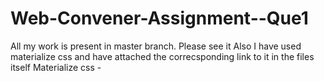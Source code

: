 # Web-Convener-Assignment--Que1
All my work is present in master branch. Please see it
Also I have used materialize css and have attached the correcsponding link to it in the files itself
Materialize css - <link rel="stylesheet" href="https://cdnjs.cloudflare.com/ajax/libs/materialize/1.0.0/css/materialize.min.css">
